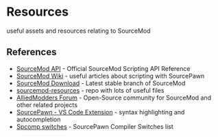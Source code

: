 # Resources
useful assets and resources relating to SourceMod

## References
* [SourceMod API](https://sm.alliedmods.net/new-api/) - Official SourceMod Scripting API Reference
* [SourceMod Wiki](https://wiki.alliedmods.net/Category:SourceMod_Scripting) - useful articles about scripting with SourcePawn
* [SourceMod Download](https://www.sourcemod.net/downloads.php?branch=stable) - Latest stable branch of SourceMod
* [sourcemod-resources](https://github.com/Drixevel/sourcemod-resources) - repo with lots of useful files
* [AlliedModders Forum](https://forums.alliedmods.net/) - Open-Source community for SourceMod and other related projects
* [SourcePawn - VS Code Extension](https://marketplace.visualstudio.com/items?itemName=dreae.sourcepawn-vscode) - syntax highlighting and autocompletion
* [Spcomp switches](https://wiki.alliedmods.net/Spcomp_switches) - SourcePawn Compiler Switches list